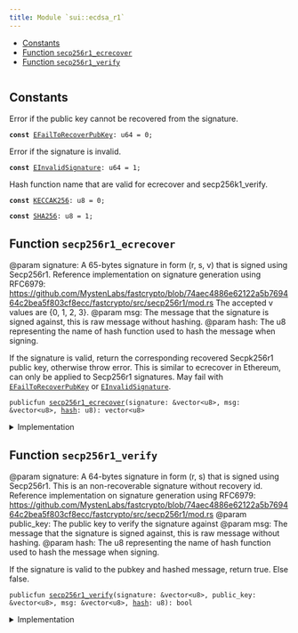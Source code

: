 ```yaml
---
title: Module `sui::ecdsa_r1`
---
```




-  [Constants](#@Constants_0)
-  [Function `secp256r1_ecrecover`](#sui_ecdsa_r1_secp256r1_ecrecover)
-  [Function `secp256r1_verify`](#sui_ecdsa_r1_secp256r1_verify)


<pre><code></code></pre>



<a name="@Constants_0"></a>

## Constants


<a name="sui_ecdsa_r1_EFailToRecoverPubKey"></a>

Error if the public key cannot be recovered from the signature.


<pre><code><b>const</b> <a href="ecdsa_r1.md#sui_ecdsa_r1_EFailToRecoverPubKey">EFailToRecoverPubKey</a>: u64 = 0;
</code></pre>



<a name="sui_ecdsa_r1_EInvalidSignature"></a>

Error if the signature is invalid.


<pre><code><b>const</b> <a href="ecdsa_r1.md#sui_ecdsa_r1_EInvalidSignature">EInvalidSignature</a>: u64 = 1;
</code></pre>



<a name="sui_ecdsa_r1_KECCAK256"></a>

Hash function name that are valid for ecrecover and secp256k1_verify.


<pre><code><b>const</b> <a href="ecdsa_r1.md#sui_ecdsa_r1_KECCAK256">KECCAK256</a>: u8 = 0;
</code></pre>



<a name="sui_ecdsa_r1_SHA256"></a>



<pre><code><b>const</b> <a href="ecdsa_r1.md#sui_ecdsa_r1_SHA256">SHA256</a>: u8 = 1;
</code></pre>



<a name="sui_ecdsa_r1_secp256r1_ecrecover"></a>

## Function `secp256r1_ecrecover`

@param signature: A 65-bytes signature in form (r, s, v) that is signed using
Secp256r1. Reference implementation on signature generation using RFC6979:
https://github.com/MystenLabs/fastcrypto/blob/74aec4886e62122a5b769464c2bea5f803cf8ecc/fastcrypto/src/secp256r1/mod.rs
The accepted v values are {0, 1, 2, 3}.
@param msg: The message that the signature is signed against, this is raw message without hashing.
@param hash: The u8 representing the name of hash function used to hash the message when signing.

If the signature is valid, return the corresponding recovered Secpk256r1 public
key, otherwise throw error. This is similar to ecrecover in Ethereum, can only be
applied to Secp256r1 signatures. May fail with <code><a href="ecdsa_r1.md#sui_ecdsa_r1_EFailToRecoverPubKey">EFailToRecoverPubKey</a></code> or <code><a href="ecdsa_r1.md#sui_ecdsa_r1_EInvalidSignature">EInvalidSignature</a></code>.


<pre><code>publicfun <a href="ecdsa_r1.md#sui_ecdsa_r1_secp256r1_ecrecover">secp256r1_ecrecover</a>(signature: &vector&lt;u8&gt;, msg: &vector&lt;u8&gt;, <a href="hash.md#sui_hash">hash</a>: u8): vector&lt;u8&gt;
</code></pre>



<details>
<summary>Implementation</summary>


<pre><code><b>public</b> <b>native</b> <b>fun</b> <a href="ecdsa_r1.md#sui_ecdsa_r1_secp256r1_ecrecover">secp256r1_ecrecover</a>(
    signature: &vector&lt;u8&gt;,
    msg: &vector&lt;u8&gt;,
    <a href="hash.md#sui_hash">hash</a>: u8,
): vector&lt;u8&gt;;
</code></pre>



</details>

<a name="sui_ecdsa_r1_secp256r1_verify"></a>

## Function `secp256r1_verify`

@param signature: A 64-bytes signature in form (r, s) that is signed using
Secp256r1. This is an non-recoverable signature without recovery id.
Reference implementation on signature generation using RFC6979:
https://github.com/MystenLabs/fastcrypto/blob/74aec4886e62122a5b769464c2bea5f803cf8ecc/fastcrypto/src/secp256r1/mod.rs
@param public_key: The public key to verify the signature against
@param msg: The message that the signature is signed against, this is raw message without hashing.
@param hash: The u8 representing the name of hash function used to hash the message when signing.

If the signature is valid to the pubkey and hashed message, return true. Else false.


<pre><code>publicfun <a href="ecdsa_r1.md#sui_ecdsa_r1_secp256r1_verify">secp256r1_verify</a>(signature: &vector&lt;u8&gt;, public_key: &vector&lt;u8&gt;, msg: &vector&lt;u8&gt;, <a href="hash.md#sui_hash">hash</a>: u8): bool
</code></pre>



<details>
<summary>Implementation</summary>


<pre><code><b>public</b> <b>native</b> <b>fun</b> <a href="ecdsa_r1.md#sui_ecdsa_r1_secp256r1_verify">secp256r1_verify</a>(
    signature: &vector&lt;u8&gt;,
    public_key: &vector&lt;u8&gt;,
    msg: &vector&lt;u8&gt;,
    <a href="hash.md#sui_hash">hash</a>: u8,
): bool;
</code></pre>



</details>
